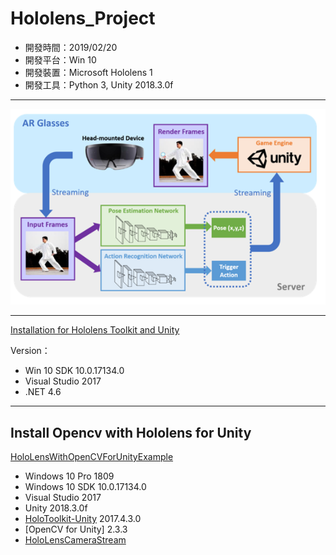 # Hololens_Project

- 開發時間：2019/02/20
- 開發平台：Win 10
- 開發裝置：Microsoft Hololens 1
- 開發工具：Python 3, Unity 2018.3.0f

***

![image](https://github.com/chang-chih-yao/Hololens_Project/blob/master/1.png)

***

[Installation for Hololens Toolkit and Unity](https://github.com/Microsoft/MixedRealityToolkit-Unity/blob/2017.4.3.0/GettingStarted.md)

Version：
- Win 10 SDK 10.0.17134.0
- Visual Studio 2017
- .NET 4.6

***

## Install Opencv with Hololens for Unity
[HoloLensWithOpenCVForUnityExample](https://github.com/EnoxSoftware/HoloLensWithOpenCVForUnityExample)

- Windows 10 Pro 1809
- Windows 10 SDK 10.0.17134.0
- Visual Studio 2017
- Unity 2018.3.0f
- [HoloToolkit-Unity](https://github.com/Microsoft/MixedRealityToolkit-Unity/releases) 2017.4.3.0
- [OpenCV for Unity] 2.3.3
- [HoloLensCameraStream](https://github.com/VulcanTechnologies/HoloLensCameraStream)
